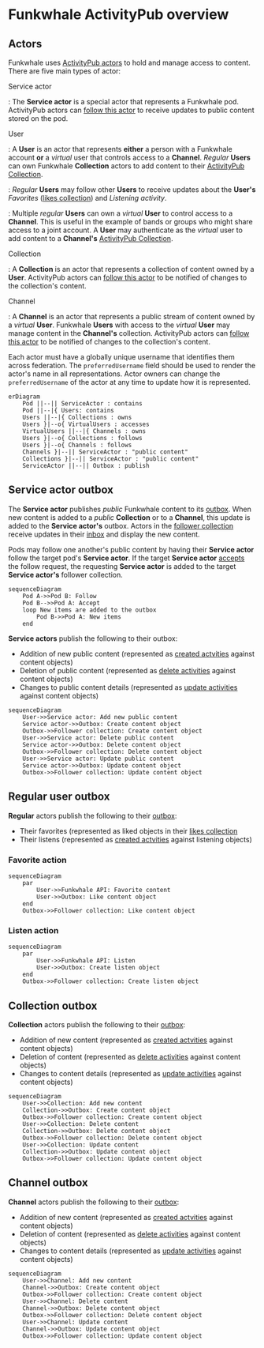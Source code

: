 # Funkwhale ActivityPub overview

## Actors

Funkwhale uses [ActivityPub actors](https://www.w3.org/TR/activitypub/#actor-objects) to hold and manage access to content. There are five main types of actor:

Service actor

: The **Service actor** is a special actor that represents a Funkwhale pod. ActivityPub actors can [follow this actor](https://www.w3.org/TR/activitypub/#follow-activity-outbox) to receive updates to public content stored on the pod.

User

: A **User** is an actor that represents **either** a person with a Funkwhale account **or** a _virtual_ user that controls access to a **Channel**. _Regular_ **Users** can own Funkwhale **Collection** actors to add content to their [ActivityPub Collection](https://www.w3.org/TR/activitypub/#collections).

: _Regular_ **Users** may follow other **Users** to receive updates about the **User's** _Favorites_ ([likes collection](https://www.w3.org/TR/activitypub/#likes)) and _Listening activity_.

: Multiple _regular_ **Users** can own a _virtual_ **User** to control access to a **Channel**. This is useful in the example of bands or groups who might share access to a joint account. A **User** may authenticate as the _virtual_ user to add content to a **Channel's**
[ActivityPub Collection](https://www.w3.org/TR/activitypub/#collections).

Collection

: A **Collection** is an actor that represents a collection of content owned by a **User**. ActivityPub actors can [follow this actor](https://www.w3.org/TR/activitypub/#follow-activity-outbox) to be notified of changes to the collection's content.

Channel

: A **Channel** is an actor that represents a public stream of content owned by a _virtual_ **User**. Funkwhale **Users** with access to the _virtual_ **User** may manage content in the **Channel's** collection. ActivityPub actors can [follow this actor](https://www.w3.org/TR/activitypub/#follow-activity-outbox) to be notified of changes to the collection's content.

Each actor must have a globally unique username that identifies them across federation. The `preferredUsername` field should be used to render the actor's name in all representations. Actor owners can change the `preferredUsername` of the actor at any time to update how it is represented.

```{mermaid}
erDiagram
    Pod ||--|| ServiceActor : contains
    Pod ||--|{ Users: contains
    Users ||--|{ Collections : owns
    Users }|--o{ VirtualUsers : accesses
    VirtualUsers ||--|{ Channels : owns
    Users }|--o{ Collections : follows
    Users }|--o{ Channels : follows
    Channels }|--|| ServiceActor : "public content"
    Collections }|--|| ServiceActor : "public content"
    ServiceActor ||--|| Outbox : publish
```

## Service actor outbox

The **Service actor** publishes _public_ Funkwhale content to its [outbox](https://www.w3.org/TR/activitypub/#outbox). When new content is added to a _public_ **Collection** or to a **Channel**, this update is added to the **Service actor's** outbox. Actors in the [follower collection](https://www.w3.org/TR/activitypub/#followers) receive updates in their [inbox](https://www.w3.org/TR/activitypub/#inbox) and display the new content.

Pods may follow one another's public content by having their **Service actor** follow the target pod's **Service actor**. If the target **Service actor** [accepts](https://www.w3.org/TR/activitypub/#accept-activity-inbox) the follow request, the requesting **Service actor** is added to the target **Service actor's** follower collection.

```{mermaid}
sequenceDiagram
    Pod A->>Pod B: Follow
    Pod B-->>Pod A: Accept
    loop New items are added to the outbox
        Pod B->>Pod A: New items
    end
```

**Service actors** publish the following to their outbox:

- Addition of new public content (represented as [created actvities](https://www.w3.org/TR/activitypub/#create-activity-inbox) against content objects)
- Deletion of public content (represented as [delete activities](https://www.w3.org/TR/activitypub/#delete-activity-inbox) against content objects)
- Changes to public content details (represented as [update activities](https://www.w3.org/TR/activitypub/#update-activity-inbox) against content objects)

```{mermaid}
sequenceDiagram
    User->>Service actor: Add new public content
    Service actor->>Outbox: Create content object
    Outbox->>Follower collection: Create content object
    User->>Service actor: Delete public content
    Service actor->>Outbox: Delete content object
    Outbox->>Follower collection: Delete content object
    User->>Service actor: Update public content
    Service actor->>Outbox: Update content object
    Outbox->>Follower collection: Update content object
```

## Regular user outbox

**Regular** actors publish the following to their [outbox](https://www.w3.org/TR/activitypub/#outbox):

- Their favorites (represented as liked objects in their [likes collection](https://www.w3.org/TR/activitypub/#likes)
- Their listens (represented as [created actvities](https://www.w3.org/TR/activitypub/#create-activity-inbox) against listening objects)

### Favorite action

```{mermaid}
sequenceDiagram
    par
        User->>Funkwhale API: Favorite content
        User->>Outbox: Like content object
    end
    Outbox->>Follower collection: Like content object
```

### Listen action

```{mermaid}
sequenceDiagram
    par
        User->>Funkwhale API: Listen
        User->>Outbox: Create listen object
    end
    Outbox->>Follower collection: Create listen object
```

## Collection outbox

**Collection** actors publish the following to their [outbox](https://www.w3.org/TR/activitypub/#outbox):

- Addition of new content (represented as [created actvities](https://www.w3.org/TR/activitypub/#create-activity-inbox) against content objects)
- Deletion of content (represented as [delete activities](https://www.w3.org/TR/activitypub/#delete-activity-inbox) against content objects)
- Changes to content details (represented as [update activities](https://www.w3.org/TR/activitypub/#update-activity-inbox) against content objects)

```{mermaid}
sequenceDiagram
    User->>Collection: Add new content
    Collection->>Outbox: Create content object
    Outbox->>Follower collection: Create content object
    User->>Collection: Delete content
    Collection->>Outbox: Delete content object
    Outbox->>Follower collection: Delete content object
    User->>Collection: Update content
    Collection->>Outbox: Update content object
    Outbox->>Follower collection: Update content object
```

## Channel outbox

**Channel** actors publish the following to their [outbox](https://www.w3.org/TR/activitypub/#outbox):

- Addition of new content (represented as [created actvities](https://www.w3.org/TR/activitypub/#create-activity-inbox) against content objects)
- Deletion of content (represented as [delete activities](https://www.w3.org/TR/activitypub/#delete-activity-inbox) against content objects)
- Changes to content details (represented as [update activities](https://www.w3.org/TR/activitypub/#update-activity-inbox) against content objects)

```{mermaid}
sequenceDiagram
    User->>Channel: Add new content
    Channel->>Outbox: Create content object
    Outbox->>Follower collection: Create content object
    User->>Channel: Delete content
    Channel->>Outbox: Delete content object
    Outbox->>Follower collection: Delete content object
    User->>Channel: Update content
    Channel->>Outbox: Update content object
    Outbox->>Follower collection: Update content object
```

